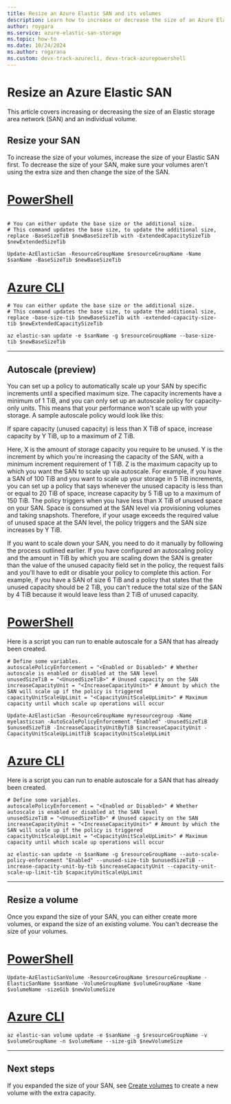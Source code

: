 ```yaml
---
title: Resize an Azure Elastic SAN and its volumes
description: Learn how to increase or decrease the size of an Azure Elastic SAN and its volumes with the Azure portal, Azure PowerShell module, or Azure CLI.
author: roygara
ms.service: azure-elastic-san-storage
ms.topic: how-to
ms.date: 10/24/2024
ms.author: rogarana
ms.custom: devx-track-azurecli, devx-track-azurepowershell
---
```


# Resize an Azure Elastic SAN

This article covers increasing or decreasing the size of an Elastic storage area network (SAN) and an individual volume.

## Resize your SAN

To increase the size of your volumes, increase the size of your Elastic SAN first. To decrease the size of your SAN, make sure your volumes aren't using the extra size and then change the size of the SAN.

# [PowerShell](#tab/azure-powershell-basesize)

```azurepowershell

# You can either update the base size or the additional size.
# This command updates the base size, to update the additional size, replace -BaseSizeTiB $newBaseSizeTib with -ExtendedCapacitySizeTib $newExtendedSizeTib

Update-AzElasticSan -ResourceGroupName $resourceGroupName -Name $sanName -BaseSizeTib $newBaseSizeTib

```

# [Azure CLI](#tab/azure-cli-basesize)

```azurecli
# You can either update the base size or the additional size.
# This command updates the base size, to update the additional size, replace -base-size-tib $newBaseSizeTib with -extended-capacity-size-tib $newExtendedCapacitySizeTib

az elastic-san update -e $sanName -g $resourceGroupName --base-size-tib $newBaseSizeTib
```
---

## Autoscale (preview)

You can set up a policy to automatically scale up your SAN by specific increments until a specified maximum size. The capacity increments have a minimum of 1 TiB, and you can only set up an autoscale policy for capacity-only units. This means that your performance won't scale up with your storage. A sample autoscale policy would look like this:  
  
If spare capacity (unused capacity) is less than X TiB of space, increase capacity by Y TiB, up to a maximum of Z TiB.
  
Here, X is the amount of storage capacity you require to be unused. Y is the increment by which you're increasing the capacity of the SAN, with a minimum increment requirement of 1 TiB. Z is the maximum capacity up to which you want the SAN to scale up via autoscale. For example, if you have a SAN of 100 TiB and you want to scale up your storage in 5 TiB increments, you can set up a policy that says whenever the unused capacity is less than or equal to 20 TiB of space, increase capacity by 5 TiB up to a maximum of 150 TiB. The policy triggers when you have less than X TiB of unused space on your SAN. Space is consumed at the SAN level via provisioning volumes and taking snapshots. Therefore, if your usage exceeds the required value of unused space at the SAN level, the policy triggers and the SAN size increases by Y TiB.
  
If you want to scale down your SAN, you need to do it manually by following the process outlined earlier. If you have configured an autoscaling policy and the amount in TiB by which you are scaling down the SAN is greater than the value of the unused capacity field set in the policy, the request fails and you'll have to edit or disable your policy to complete this action. For example, if you have a SAN of size 6 TiB and a policy that states that the unused capacity should be 2 TiB, you can't reduce the total size of the SAN by 4 TiB because it would leave less than 2 TiB of unused capacity.



# [PowerShell](#tab/azure-powershell-autoscale)
Here is a script you can run to enable autoscale for a SAN that has already been created.
```azurepowershell
# Define some variables.
autoscalePolicyEnforcement = "<Enabled or Disabled>" # Whether autoscale is enabled or disabled at the SAN level
unusedSizeTiB = "<UnusedSizeTiB>" # Unused capacity on the SAN
increaseCapacityUnit = "<IncreaseCapacityUnit>" # Amount by which the SAN will scale up if the policy is triggered
capacityUnitScaleUpLimit = "<CapacityUnitScaleUpLimit>" # Maximum capacity until which scale up operations will occur

Update-AzElasticSan -ResourceGroupName myresourcegroup -Name myelasticsan -AutoScalePolicyEnforcement "Enabled" -UnusedSizeTiB $unusedSizeTiB -IncreaseCapacityUnitByTiB $increaseCapacityUnit -CapacityUnitScaleUpLimitTiB $capacityUnitScaleUpLimit  
```

# [Azure CLI](#tab/azure-cli-autoscale)
Here is a script you can run to enable autoscale for a SAN that has already been created.
```azurecli
# Define some variables.
autoscalePolicyEnforcement = "<Enabled or Disabled>" # Whether autoscale is enabled or disabled at the SAN level
unusedSizeTiB = "<UnusedSizeTiB>" # Unused capacity on the SAN
increaseCapacityUnit = "<IncreaseCapacityUnit>" # Amount by which the SAN will scale up if the policy is triggered
capacityUnitScaleUpLimit = "<CapacityUnitScaleUpLimit>" # Maximum capacity until which scale up operations will occur

az elastic-san update -n $sanName -g $resourceGroupName --auto-scale-policy-enforcement "Enabled" --unused-size-tib $unusedSizeTiB --increase-capacity-unit-by-tib $increaseCapacityUnit --capacity-unit-scale-up-limit-tib $capacityUnitScaleUpLimit 
```

---

## Resize a volume

Once you expand the size of your SAN, you can either create more volumes, or expand the size of an existing volume. You can't decrease the size of your volumes.

# [PowerShell](#tab/azure-powershell)

```azurepowershell
Update-AzElasticSanVolume -ResourceGroupName $resourceGroupName -ElasticSanName $sanName -VolumeGroupName $volumeGroupName -Name $volumeName -sizeGib $newVolumeSize
```

# [Azure CLI](#tab/azure-cli)

```azurecli
az elastic-san volume update -e $sanName -g $resourceGroupName -v $volumeGroupName -n $volumeName --size-gib $newVolumeSize
```

---

## Next steps

If you expanded the size of your SAN, see [Create volumes](elastic-san-create.md#create-volumes) to create a new volume with the extra capacity.

